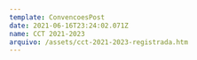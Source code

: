 ```yaml
---
template: ConvencoesPost
date: 2021-06-16T23:24:02.071Z
name: CCT 2021-2023
arquivo: /assets/cct-2021-2023-registrada.htm
---
```

